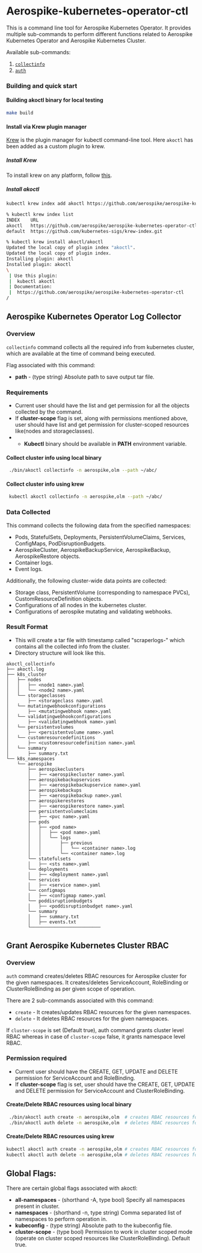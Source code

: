 # Aerospike-kubernetes-operator-ctl

This is a command line tool for Aerospike Kubernetes Operator. It provides multiple sub-commands to perform different functions related to Aerospike Kubernetes Operator and Aerospike Kubernetes Cluster.

Available sub-commands:
1. [`collectinfo`](#aerospike-kubernetes-operator-log-collector)
2. [`auth`](#grant-aerospike-kubernetes-cluster-rbac)
### Building and quick start

#### Building akoctl binary for local testing
```sh
make build
```

#### Install via Krew plugin manager
[Krew](https://krew.sigs.k8s.io) is the plugin manager for kubectl command-line tool. Here `akoctl` has been added as a custom plugin to krew.

##### Install Krew
To install krew on any platform, follow [this](https://krew.sigs.k8s.io/docs/user-guide/setup/install/).
##### Install akoctl
```sh
kubectl krew index add akoctl https://github.com/aerospike/aerospike-kubernetes-operator-ctl.git

% kubectl krew index list
INDEX    URL
akoctl   https://github.com/aerospike/aerospike-kubernetes-operator-ctl.git
default  https://github.com/kubernetes-sigs/krew-index.git

% kubectl krew install akoctl/akoctl
Updated the local copy of plugin index "akoctl".
Updated the local copy of plugin index.
Installing plugin: akoctl
Installed plugin: akoctl
\
 | Use this plugin:
 | 	kubectl akoctl
 | Documentation:
 | 	https://github.com/aerospike/aerospike-kubernetes-operator-ctl
/
```

## Aerospike Kubernetes Operator Log Collector

### Overview

`collectinfo` command collects all the required info from kubernetes cluster, which are available at the time of command being executed.

Flag associated with this command:
* **path** - (type string) Absolute path to save output tar file.

### Requirements
* Current user should have the list and get permission for all the objects collected by the command.
* If **cluster-scope** flag is set, along with permissions mentioned above, user should have list and get permission for cluster-scoped resources like(nodes and storageclasses).
* * **Kubectl** binary should be available in **PATH** environment variable.

#### Collect cluster info using local binary
```sh
 ./bin/akoctl collectinfo -n aerospike,olm --path ~/abc/
```

#### Collect cluster info using krew
```sh
 kubectl akoctl collectinfo -n aerospike,olm --path ~/abc/
```

### Data Collected

This command collects the following data from the specified namespaces:

* Pods, StatefulSets, Deployments, PersistentVolumeClaims, Services, ConfigMaps, PodDisruptionBudgets.
* AerospikeCluster, AerospikeBackupService, AerospikeBackup, AerospikeRestore objects.
* Container logs.
* Event logs.

Additionally, the following cluster-wide data points are collected:
* Storage class, PersistentVolume (corresponding to namespace PVCs), CustomResourceDefinition objects.
* Configurations of all nodes in the kubernetes cluster.
* Configurations of aerospike mutating and validating webhooks.

### Result Format

* This will create a tar file with timestamp called "scraperlogs-<time-stamp>" which contains all the collected info from the cluster.
* Directory structure will look like this.
```shell
akoctl_collectinfo
├── akoctl.log
├── k8s_cluster
│   ├── nodes
│   │   ├── <node1 name>.yaml
│   │   └── <node2 name>.yaml
│   └── storageclasses
│       ├── <storageclass name>.yaml
│   └── mutatingwebhookconfigurations
│       ├── <mutatingwebhook name>.yaml
│   └── validatingwebhookconfigurations
│       ├── <validatingwebhook name>.yaml
│   └── persistentvolumes
│       ├── <persistentvolume name>.yaml
│   └── customresourcedefinitions
│       ├── <customresourcedefinition name>.yaml 
│   └── summary
│       ├── summary.txt
└── k8s_namespaces
    └── aerospike
        ├── aerospikeclusters
        │   ├── <aerospikecluster name>.yaml
        ├── aerospikebackupservices
        │   ├── <aerospikebackupservice name>.yaml
        ├── aerospikebackups
        │   ├── <aerospikebackup name>.yaml
        ├── aerospikerestores
        │   ├── <aerospikerestore name>.yaml
        ├── persistentvolumeclaims
        │   ├── <pvc name>.yaml
        ├── pods
        │   ├── <pod name>
        │   │   ├── <pod name>.yaml
        │   │   └── logs
        │   │       ├── previous
        │   │       │   └── <container name>.log
        │   │       └── <container name>.log
        └── statefulsets
        │   ├── <sts name>.yaml
        └── deployments
        │   ├── <deployment name>.yaml
        └── services
        │   ├── <service name>.yaml
        └── configmaps
        │   ├── <configmap name>.yaml
        └── poddisruptionbudgets
        │   ├── <poddisruptionbudget name>.yaml
        └── summary
        │   ├── summary.txt
        │   ├── events.txt
        └──────────────────────────

```

## Grant Aerospike Kubernetes Cluster RBAC

### Overview

`auth` command creates/deletes RBAC resources for Aerospike cluster for the given namespaces.
It creates/deletes ServiceAccount, RoleBinding or ClusterRoleBinding as per given scope of operation.

There are 2 sub-commands associated with this command:
* `create` - It creates/updates RBAC resources for the given namespaces.
* `delete` - It deletes RBAC resources for the given namespaces.

If `cluster-scope` is set (Default true), auth command grants cluster level RBAC whereas in case of `cluster-scope` false, it grants namespace level RBAC.

### Permission required
* Current user should have the CREATE, GET, UPDATE and DELETE permission for ServiceAccount and RoleBinding.
* If **cluster-scope** flag is set, user should have the CREATE, GET, UPDATE and DELETE permission for ServiceAccount and ClusterRoleBinding.

#### Create/Delete RBAC resources using local binary
```sh
 ./bin/akoctl auth create -n aerospike,olm  # creates RBAC resources for aerospike and olm namespaces
 ./bin/akoctl auth delete -n aerospike,olm  # deletes RBAC resources for aerospike and olm namespaces
```

#### Create/Delete RBAC resources using krew
```sh
kubectl akoctl auth create -n aerospike,olm # creates RBAC resources for aerospike and olm namespaces
kubectl akoctl auth delete -n aerospike,olm # deletes RBAC resources for aerospike and olm namespaces

```

## Global Flags:
There are certain global flags associated with akoctl:
* **all-namespaces** - (shorthand -A, type bool) Specify all namespaces present in cluster.
* **namespaces** - (shorthand -n, type string) Comma separated list of namespaces to perform operation in.
* **kubeconfig** - (type string) Absolute path to the kubeconfig file.
* **cluster-scope** - (type bool) Permission to work in cluster scoped mode (operate on cluster scoped resources like ClusterRoleBinding). Default true.